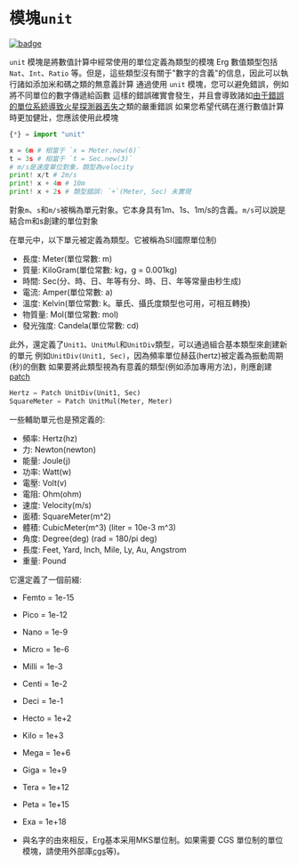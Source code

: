 # 模塊`unit`

[![badge](https://img.shields.io/endpoint.svg?url=https%3A%2F%2Fgezf7g7pd5.execute-api.ap-northeast-1.amazonaws.com%2Fdefault%2Fsource_up_to_date%3Fowner%3Derg-lang%26repos%3Derg%26ref%3Dmain%26path%3Ddoc/EN/API/modules/unit.md%26commit_hash%3D06f8edc9e2c0cee34f6396fd7c64ec834ffb5352)](https://gezf7g7pd5.execute-api.ap-northeast-1.amazonaws.com/default/source_up_to_date?owner=erg-lang&repos=erg&ref=main&path=doc/EN/API/modules/unit.md&commit_hash=06f8edc9e2c0cee34f6396fd7c64ec834ffb5352)

`unit` 模塊是將數值計算中經常使用的單位定義為類型的模塊
Erg 數值類型包括 `Nat`、`Int`、`Ratio` 等。但是，這些類型沒有關于"數字的含義"的信息，因此可以執行諸如添加米和碼之類的無意義計算
通過使用 `unit` 模塊，您可以避免錯誤，例如將不同單位的數字傳遞給函數
這樣的錯誤確實會發生，并且會導致諸如[由于錯誤的單位系統導致火星探測器丟失](http://www.sydrose.com/case100/287/)之類的嚴重錯誤
如果您希望代碼在進行數值計算時更加健壯，您應該使用此模塊

```python
{*} = import "unit"

x = 6m # 相當于 `x = Meter.new(6)`
t = 3s # 相當于 `t = Sec.new(3)`
# m/s是速度單位對象，類型為velocity
print! x/t # 2m/s
print! x + 4m # 10m
print! x + 2s # 類型錯誤: `+`(Meter, Sec) 未實現
```
對象`m`、`s`和`m/s`被稱為單元對象。它本身具有1m、1s、1m/s的含義。`m/s`可以說是結合m和s創建的單位對象

在單元中，以下單元被定義為類型。它被稱為SI(國際單位制)

* 長度: Meter(單位常數: m)
* 質量: KiloGram(單位常數: kg，g = 0.001kg)
* 時間: Sec(分、時、日、年等有分、時、日、年等常量由秒生成)
* 電流: Amper(單位常數: a)
* 溫度: Kelvin(單位常數: k。華氏、攝氏度類型也可用，可相互轉換)
* 物質量: Mol(單位常數: mol)
* 發光強度: Candela(單位常數: cd)

此外，還定義了`Unit1`、`UnitMul`和`UnitDiv`類型，可以通過組合基本類型來創建新的單元
例如`UnitDiv(Unit1, Sec)`，因為頻率單位赫茲(hertz)被定義為振動周期(秒)的倒數
如果要將此類型視為有意義的類型(例如添加專用方法)，則應創建 [patch](./../../syntax/type/07_patch.md)

```python
Hertz = Patch UnitDiv(Unit1, Sec)
SquareMeter = Patch UnitMul(Meter, Meter)
```

一些輔助單元也是預定義的:

* 頻率: Hertz(hz)
* 力:   Newton(newton)
* 能量: Joule(j)
* 功率: Watt(w)
* 電壓: Volt(v)
* 電阻: Ohm(ohm)
* 速度: Velocity(m/s)
* 面積: SquareMeter(m^2)
* 體積: CubicMeter(m^3) (liter = 10e-3 m^3)
* 角度: Degree(deg) (rad = 180/pi deg)
* 長度: Feet, Yard, Inch, Mile, Ly, Au, Angstrom
* 重量: Pound

它還定義了一個前綴:

* Femto = 1e-15
* Pico = 1e-12
* Nano = 1e-9
* Micro = 1e-6
* Milli = 1e-3
* Centi = 1e-2
* Deci = 1e-1
* Hecto = 1e+2
* Kilo = 1e+3
* Mega = 1e+6
* Giga = 1e+9
* Tera = 1e+12
* Peta = 1e+15
* Exa = 1e+18

* 與名字的由來相反，Erg基本采用MKS單位制。如果需要 CGS 單位制的單位模塊，請使用外部庫[cgs](https://github.com/mtshiba/cgs)等)。